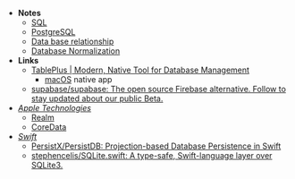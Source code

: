 - **Notes**
	- [SQL](SQL.md)
	- [PostgreSQL](PostgreSQL.md)
	- [Data base relationship](Databases/Data%20base%20relationship.md)
	- [Database Normalization](Database%20Normalization.md)
- **Links**
	- [TablePlus | Modern, Native Tool for Database Management](https://tableplus.com/)
		- [macOS](OS's/macOS.md) native app
	- [supabase/supabase: The open source Firebase alternative. Follow to stay updated about our public Beta.](https://github.com/supabase/supabase)
- *[Apple Technologies](Apple%20Technologies.md)*
	- [Realm](Apple%20Technologies/Apple%20Platform%20Persistent%20Storages/Realm.md)
	- [CoreData](../../CoreData.md)
- *[Swift](Swift.md)*
	- [PersistX/PersistDB: Projection-based Database Persistence in Swift](https://github.com/PersistX/PersistDB)
	- [stephencelis/SQLite.swift: A type-safe, Swift-language layer over SQLite3.](https://github.com/stephencelis/SQLite.swift)